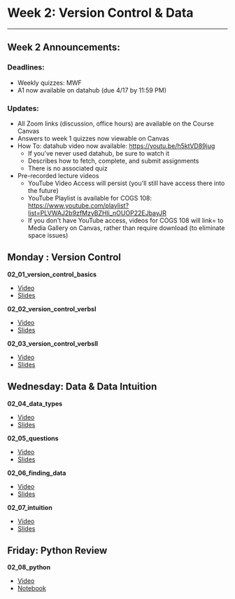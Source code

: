 # Week 2: Version Control & Data
---

## Week 2 Announcements: 

### Deadlines:

- Weekly quizzes: MWF
- A1 now available on datahub (due 4/17 by 11:59 PM)

### Updates:

- All Zoom links (discussion, office hours) are available on the Course Canvas 
- Answers to week 1 quizzes now viewable on Canvas
- How To: datahub video now available: https://youtu.be/h5ktVD89jug
	- If you've never used datahub, be sure to watch it
	- Describes how to fetch, complete, and submit assignments
	- There is no associated quiz
- Pre-recorded lecture videos
	- YouTube Video Access will persist (you'll still have access there into the future)
	- YouTube Playlist is available for COGS 108: https://www.youtube.com/playlist?list=PLVWAJ2b9zfMzyBZHli_nOUOP22EJbayJR
	- If you don't have YouTube access, videos for COGS 108 will link= to Media Gallery on Canvas, rather than require download (to eliminate space issues)

## Monday : Version Control

**02_01_version_control_basics**
- [Video](https://youtu.be/TbNRGo4alhE)
- [Slides](https://github.com/COGS108/Lectures-Sp20/tree/master/02_git_data/02_01_version_control_basics.pdf)

**02_02_version_control_verbsI**
- [Video](https://youtu.be/QnourNeJ7RI)
- [Slides](https://github.com/COGS108/Lectures-Sp20/tree/master/02_git_data/02_02_version_control_verbsI.pdf)


**02_03_version_control_verbsII**
- [Video](https://youtu.be/cMBKp02uM8E)
- [Slides](https://github.com/COGS108/Lectures-Sp20/tree/master/02_git_data/02_03_version_control_verbsII.pdf)


## Wednesday: Data & Data Intuition

**02_04_data_types**
- [Video](https://youtu.be/m0wWeBGfPLQ)
- [Slides](https://github.com/COGS108/Lectures-Sp20/tree/master/02_git_data/02_04_data_types.pdf)

**02_05_questions**
- [Video](https://youtu.be/WupHXO9a9cM)
- [Slides](https://github.com/COGS108/Lectures-Sp20/tree/master/02_git_data/02_05_questions.pdf)

**02_06_finding_data**
- [Video](https://youtu.be/_KLnUbjvSLU)
- [Slides](https://github.com/COGS108/Lectures-Sp20/tree/master/02_git_data/02_06_finding_data.pdf)

**02_07_intuition**
- [Video](https://youtu.be/i7Lhg0ozEIQ)
- [Slides](https://github.com/COGS108/Lectures-Sp20/tree/master/02_git_data/02_07_intuition.pdf)


## Friday: Python Review

**02_08_python**
- [Video](https://youtu.be/t47IK-jF3BU)
- [Notebook](https://github.com/COGS108/Lectures-Sp20/tree/master/02_git_data/02_08_python.ipynb)
